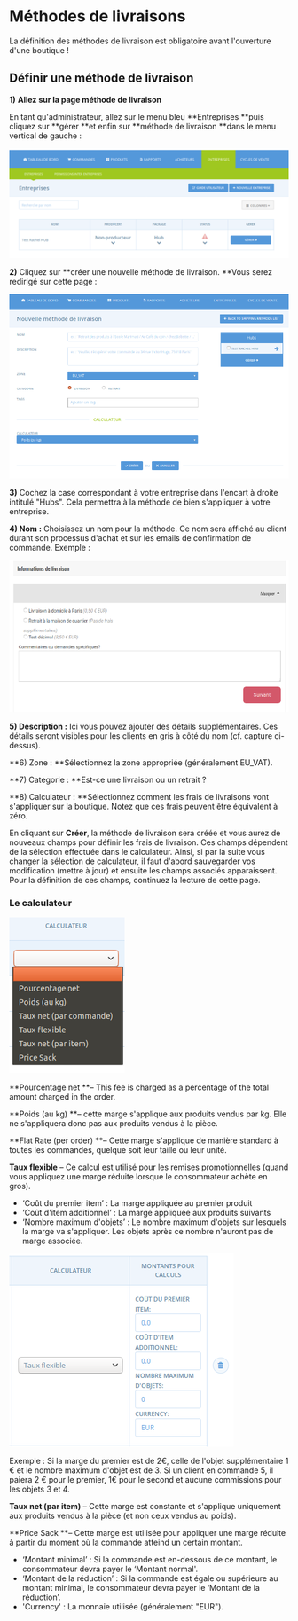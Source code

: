 # Méthodes de livraisons

La définition des méthodes de livraison est obligatoire avant l'ouverture d'une boutique !

## Définir une méthode de livraison

**1\)** **Allez sur la page méthode de livraison**

En tant qu'administrateur, allez sur le menu bleu **Entreprises **puis cliquez sur **gérer **et enfin sur **méthode de livraison **dans le menu vertical de gauche :

![](../.gitbook/assets/image%20%2831%29.png)

**2\)** Cliquez sur **créer une nouvelle méthode de livraison. **Vous serez redirigé sur cette page :

![](../.gitbook/assets/image%20%285%29.png)

**3\)** Cochez la case correspondant à votre entreprise dans l'encart à droite intitulé "Hubs". Cela permettra à la méthode de bien s'appliquer à votre entreprise. 

**4\) Nom :** Choisissez un nom pour la méthode. Ce nom sera affiché au client durant son processus d'achat et sur les emails de confirmation de commande. Exemple :

![](../.gitbook/assets/image%20%286%29.png)

**5\) Description :** Ici vous pouvez ajouter des détails supplémentaires. Ces détails seront visibles pour les clients en gris à côté du nom \(cf. capture ci-dessus\).

**6\) Zone : **Sélectionnez la zone appropriée \(généralement EU\_VAT\).

**7\) Categorie : **Est-ce une livraison ou un retrait ?

**8\) Calculateur : **Sélectionnez comment les frais de livraisons vont s'appliquer sur la boutique. Notez que ces frais peuvent être équivalent à zéro. 

En cliquant sur **Créer**, la méthode de livraison sera créée et vous aurez de nouveaux champs pour définir les frais de livraison. Ces champs dépendent de la sélection effectuée dans le calculateur. Ainsi, si par la suite vous changer la sélection de calculateur, il faut d'abord sauvegarder vos modification \(mettre à jour\) et ensuite les champs associés apparaissent. Pour la définition de ces champs, continuez la lecture de cette page.

### Le calculateur

![](../.gitbook/assets/image%20%2827%29.png)

**Pourcentage net **– This fee is charged as a percentage of the total amount charged in the order.

**Poids \(au kg\) **– cette marge s'applique aux produits vendus par kg. Elle ne s'appliquera donc pas aux produits vendus à la pièce.

**Flat Rate \(per order\) **– Cette marge s'applique de manière standard à toutes les commandes, quelque soit leur taille ou leur unité.

**Taux flexible** – Ce calcul est utilisé pour les remises promotionnelles \(quand vous appliquez une marge réduite lorsque le consommateur achète en gros\).

* ‘Coût du premier item’ : La marge appliquée au premier produit
* ‘Coût d'item additionnel’ : La marge appliquée aux produits suivants
* ‘Nombre maximum d'objets’ : Le nombre maximum d'objets sur lesquels la marge va s'appliquer. Les objets après ce nombre n'auront pas de marge associée.

![](../.gitbook/assets/image%20%284%29.png)

Exemple :  Si la marge du premier est de 2€, celle de l'objet supplémentaire 1 € et le nombre maximum d'objet est de 3. Si un client en commande 5, il paiera 2 € pour le premier, 1€ pour le second et aucune commissions pour les objets 3 et 4.

**Taux net \(par item\)** – Cette marge est constante et s'applique uniquement aux produits vendus à la pièce \(et non ceux vendus au poids\).

**Price Sack **– Cette marge est utilisée pour appliquer une marge réduite à partir du moment où la commande atteind un certain montant.

* ‘Montant minimal’ : Si la commande est en-dessous de ce montant, le consommateur devra payer le ‘Montant normal'.
* ‘Montant de la réduction’ : Si la commande est égale ou supérieure au montant minimal, le consommateur devra payer le ‘Montant de la réduction’.
* 'Currency' : La monnaie utilisée \(généralement "EUR"\).

